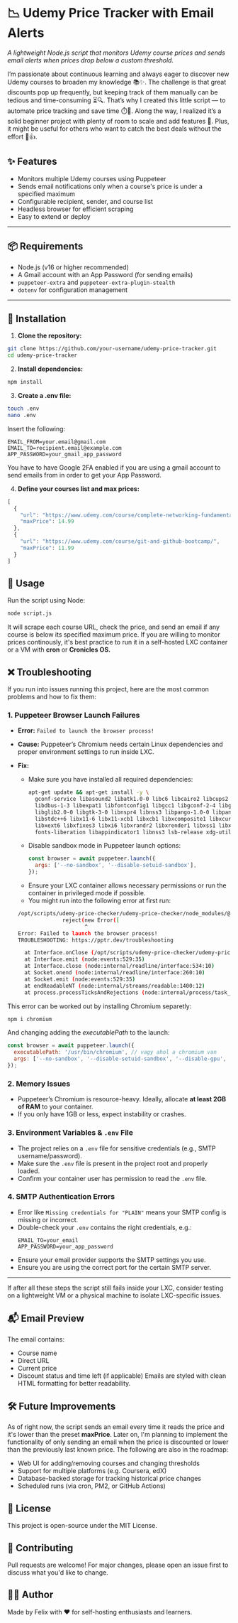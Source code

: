 # 📉 Udemy Price Tracker with Email Alerts

*A lightweight Node.js script that monitors Udemy course prices and sends email alerts when prices drop below a custom threshold.*

I’m passionate about continuous learning and always eager to discover new Udemy courses to broaden my knowledge 📚✨. The challenge is that great discounts pop up frequently, but keeping track of them manually can be tedious and time-consuming ⏳🔍.
That’s why I created this little script — to automate price tracking and save time ⏱️🤖. Along the way, I realized it’s a solid beginner project with plenty of room to scale and add features 🚀. Plus, it might be useful for others who want to catch the best deals without the effort 🎉👍.


## ✨ Features

- Monitors multiple Udemy courses using Puppeteer
- Sends email notifications only when a course's price is under a specified maximum
- Configurable recipient, sender, and course list
- Headless browser for efficient scraping
- Easy to extend or deploy

---

## 📦 Requirements

- Node.js (v16 or higher recommended)
- A Gmail account with an App Password (for sending emails)
- `puppeteer-extra` and `puppeteer-extra-plugin-stealth`
- `dotenv` for configuration management

---

## 🚀 Installation

1. **Clone the repository:**

```bash
git clone https://github.com/your-username/udemy-price-tracker.git
cd udemy-price-tracker
```

2. **Install dependencies:**

```bash
npm install
```

3. **Create a .env file:**

```bash
touch .env
nano .env
```
Insert the following: 
```
EMAIL_FROM=your.email@gmail.com
EMAIL_TO=recipient.email@example.com
APP_PASSWORD=your_gmail_app_password
```
You have to have Google 2FA enabled if you are using a gmail account to send emails from in order to get your App Password.

4. **Define your courses list and max prices:**

```js
[
  {
    "url": "https://www.udemy.com/course/complete-networking-fundamentals-course-ccna-start/",
    "maxPrice": 14.99
  },
  {
    "url": "https://www.udemy.com/course/git-and-github-bootcamp/",
    "maxPrice": 11.99
  }
]

```

## 🧠 Usage

Run the script using Node:
```bash
node script.js
```
It will scrape each course URL, check the price, and send an email if any course is below its specified maximum price. If you are willing to monitor prices continously, it's best practice to run it in a self-hosted LXC container or a VM with **cron** or **Cronicles OS.**

## ❌ Troubleshooting

If you run into issues running this project, here are the most common problems and how to fix them:

### 1. Puppeteer Browser Launch Failures
- **Error:** `Failed to launch the browser process!`
- **Cause:** Puppeteer’s Chromium needs certain Linux dependencies and proper environment settings to run inside LXC.
- **Fix:**
  - Make sure you have installed all required dependencies:
    ```bash
    apt-get update && apt-get install -y \
      gconf-service libasound2 libatk1.0-0 libc6 libcairo2 libcups2 \
      libdbus-1-3 libexpat1 libfontconfig1 libgcc1 libgconf-2-4 libgdk-pixbuf2.0-0 \
      libglib2.0-0 libgtk-3-0 libnspr4 libnss3 libpango-1.0-0 libpangocairo-1.0-0 \
      libstdc++6 libx11-6 libx11-xcb1 libxcb1 libxcomposite1 libxcursor1 libxdamage1 \
      libxext6 libxfixes3 libxi6 libxrandr2 libxrender1 libxss1 libxtst6 ca-certificates \
      fonts-liberation libappindicator1 libnss3 lsb-release xdg-utils wget
    ```
  - Disable sandbox mode in Puppeteer launch options:
    ```js
    const browser = await puppeteer.launch({
      args: ['--no-sandbox', '--disable-setuid-sandbox'],
    });
    ```
  - Ensure your LXC container allows necessary permissions or run the container in privileged mode if possible.
  - You might run into the following error at first run:

  ```bash
  /opt/scripts/udemy-price-checker/udemy-price-checker/node_modules/@puppeteer/browsers/lib/cjs/launch.js:325
                reject(new Error([
                       ^
  Error: Failed to launch the browser process!
  TROUBLESHOOTING: https://pptr.dev/troubleshooting

    at Interface.onClose (/opt/scripts/udemy-price-checker/udemy-price-checker/node_modules/@puppeteer/browsers/lib/cjs/launch.js:325:24)
    at Interface.emit (node:events:529:35)
    at Interface.close (node:internal/readline/interface:534:10)
    at Socket.onend (node:internal/readline/interface:260:10)
    at Socket.emit (node:events:529:35)
    at endReadableNT (node:internal/streams/readable:1400:12)
    at process.processTicksAndRejections (node:internal/process/task_queues:82:21)
    ```
This error can be worked out by installing Chromium separetly: 

```bash
npm i chromium
```
And changing adding the *executablePath* to the launch: 

```js
const browser = await puppeteer.launch({
  executablePath: '/usr/bin/chromium', // vagy ahol a chromium van
  args: ['--no-sandbox', '--disable-setuid-sandbox', '--disable-gpu', '--disable-dev-shm-usage']
});

```

### 2. Memory Issues
- Puppeteer’s Chromium is resource-heavy. Ideally, allocate **at least 2GB of RAM** to your container.
- If you only have 1GB or less, expect instability or crashes.

### 3. Environment Variables & `.env` File
- The project relies on a `.env` file for sensitive credentials (e.g., SMTP username/password).
- Make sure the `.env` file is present in the project root and properly loaded.
- Confirm your container user has permission to read the `.env` file.

### 4. SMTP Authentication Errors
- Error like `Missing credentials for "PLAIN"` means your SMTP config is missing or incorrect.
- Double-check your `.env` contains the right credentials, e.g.:
    ```
    EMAIL_TO=your_email
    APP_PASSWORD=your_app_password
    ```
- Ensure your email provider supports the SMTP settings you use.
- Ensure you are using the correct port for the certain SMTP server.

---

If after all these steps the script still fails inside your LXC, consider testing on a lightweight VM or a physical machine to isolate LXC-specific issues.

## 📬 Email Preview

The email contains:
- Course name
- Direct URL
- Current price
- Discount status and time left (if applicable)
Emails are styled with clean HTML formatting for better readability.

## 🛠 Future Improvements

As of right now, the script sends an email every time it reads the price and it's lower than the preset **maxPrice**. Later on, I'm planning to implement the functionality of only sending an email when the price is discounted or lower than the previously last known price.
The following are also in the roadmap: 

- Web UI for adding/removing courses and changing thresholds
- Support for multiple platforms (e.g. Coursera, edX)
- Database-backed storage for tracking historical price changes
- Scheduled runs (via cron, PM2, or GitHub Actions)

## 📄 License

This project is open-source under the MIT License.

## 🤝 Contributing

Pull requests are welcome! For major changes, please open an issue first to discuss what you'd like to change.

## 🧑‍💻 Author

Made by Felix with ❤️ for self-hosting enthusiasts and learners.

